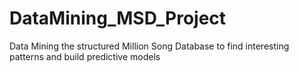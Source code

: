 # DataMining_MSD_Project
Data Mining the structured Million Song Database to find interesting patterns and build predictive models